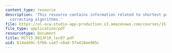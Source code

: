 ```yaml
---
content_type: resource
description: 'This resource contains information related to shortest paths: label
  correcting algorithms.'
file: https://ol-ocw-studio-app-production.s3.amazonaws.com/courses/15-082j-network-optimization-fall-2010/614add9c5fbbca47c0ad5fa410ae985c_MIT15_082JF10_lec07.pdf
file_type: application/pdf
resourcetype: Document
title: MIT15_082JF10_lec07.pdf
uid: 614add9c-5fbb-ca47-c0ad-5fa410ae985c
---
```

